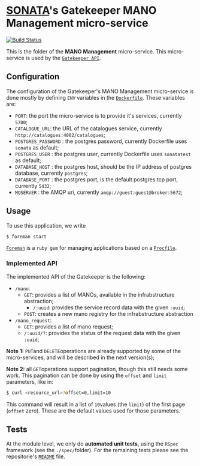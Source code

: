 # [SONATA](http://www.sonata-nfv.eu)'s Gatekeeper MANO Management micro-service
[![Build Status](http://jenkins.sonata-nfv.eu/buildStatus/icon?job=son-gkeeper)](http://jenkins.sonata-nfv.eu/job/son-gkeeper)

This is the folder of the **MANO Management** micro-service. This micro-service is used by the [`Gatekeeper API`](https://github.com/sonata-nfv/son-gkeeper/son-gtkapi).

## Configuration
The configuration of the Gatekeeper's MANO Management micro-service is done mostly by defining `ENV` variables in the [`Dockerfile`](https://github.com/sonata-nfv/son-gkeeper/blob/master/son-gtkmano/Dockerfile). These variables are:

* `PORT`: the port the micro-service is to provide it's services, currently `5700`;
* `CATALOGUE_URL`: the URL of the catalogues service, currently `http://catalogues:4002/catalogues`;
* `POSTGRES_PASSWORD` : the postgres password, currently Dockerfile uses `sonata` as default;
* `POSTGRES_USER` : the postgres user, currently Dockerfile uses `sonatatest` as default;
* `DATABASE_HOST` : the postgres host, should be the IP address of postgres database, currently `postgres`;
* `DATABASE_PORT` : the postgres port, is the default postgres tcp port, currently `5432`;
* `MQSERVER` : the AMQP uri, currently `amqp://guest:guest@broker:5672`;

## Usage
To use this application, we write
```sh
$ foreman start
```

[`Foreman`](https://github.com/ddollar/foreman) is a `ruby gem` for managing applications based on a [`Procfile`](https://github.com/sonata-nfv/son-gkeeper/blob/master/son-gtkrec/Procfile).

### Implemented API
The implemented API of the Gatekeeper is the following:

* `/mano`:
    * `GET`: provides a list of MANOs, available in the infrabstructure abstraction;
    	* `/:uuid`: provides the service record data with the given `:uuid`;
    * `POST`: creates a new mano registry for the infrabstructure abstraction
* `/mano_request`:
    * `GET`: provides a list of mano request;
    * `/:uuid/?`: provides the status of the request data with the given `:uuid`;

**Note 1:** `PUT`and `DELETE`operations are already supported by some of the micro-services, and will be described in the next version(s);

**Note 2:** all `GET`operations support pagination, though this still needs some work. This pagination can be done by using the `offset` and `limit` parameters, like in:
```sh
$ curl <resource_url>?offset=0,limit=10
```
This command will result in a list of `10`values (the `limit`) of the first page (`offset` zero). These are the default values used for those parameters.

## Tests
At the module level, we only do **automated unit tests**, using the `RSpec` framework (see the `./spec/`folder). For the remaining tests please see the repositorie's [`README`](https://github.com/sonata-nfv/son-gkeeper/blob/master/README.md) file.

